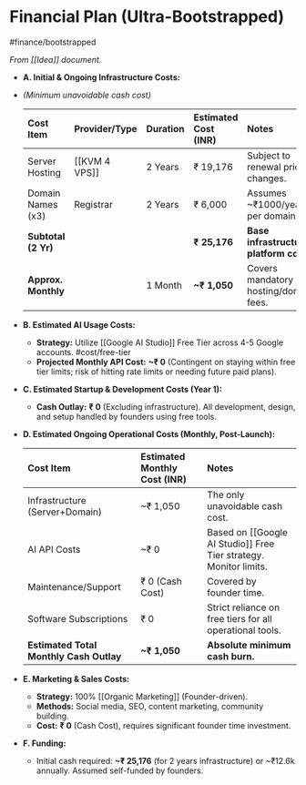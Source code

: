 # Financial Plan (Ultra-Bootstrapped)
#finance/bootstrapped

*From [[Idea]] document.*

*   **A. Initial & Ongoing Infrastructure Costs:**
*   *(Minimum unavoidable cash cost)*

    | Cost Item          | Provider/Type | Duration | Estimated Cost (INR) | Notes                                   |
    | :----------------- | :------------ | :------- | :--------------------- | :-------------------------------------- |
    | Server Hosting     | [[KVM 4 VPS]] | 2 Years  | ₹ 19,176               | Subject to renewal price changes.       |
    | Domain Names (x3)  | Registrar     | 2 Years  | ₹ 6,000                | Assumes ~₹1000/year per domain.         |
    | **Subtotal (2 Yr)**|               |          | **₹ 25,176**           | **Base infrastructure platform cost.**    |
    | **Approx. Monthly**|               | 1 Month  | **~₹ 1,050**           | Covers mandatory hosting/domain fees.   |

*   **B. Estimated AI Usage Costs:**
    *   **Strategy:** Utilize [[Google AI Studio]] Free Tier across 4-5 Google accounts. #cost/free-tier
    *   **Projected Monthly API Cost:** **~₹ 0** (Contingent on staying within free tier limits; risk of hitting rate limits or needing future paid plans).

*   **C. Estimated Startup & Development Costs (Year 1):**
    *   **Cash Outlay:** **₹ 0** (Excluding infrastructure). All development, design, and setup handled by founders using free tools.

*   **D. Estimated Ongoing Operational Costs (Monthly, Post-Launch):**

    | Cost Item                      | Estimated Monthly Cost (INR) | Notes                                                                       |
    | :----------------------------- | :--------------------------- | :-------------------------------------------------------------------------- |
    | Infrastructure (Server+Domain) | ~₹ 1,050                     | The only unavoidable cash cost.                                             |
    | AI API Costs                   | ~₹ 0                         | Based on [[Google AI Studio]] Free Tier strategy. Monitor limits.               |
    | Maintenance/Support            | ₹ 0 (Cash Cost)              | Covered by founder time.                                                    |
    | Software Subscriptions         | ₹ 0                          | Strict reliance on free tiers for all operational tools.                      |
    | **Estimated Total Monthly Cash Outlay** | **~₹ 1,050**        | **Absolute minimum cash burn.**                                             |

*   **E. Marketing & Sales Costs:**
    *   **Strategy:** 100% [[Organic Marketing]] (Founder-driven).
    *   **Methods:** Social media, SEO, content marketing, community building.
    *   **Cost:** **₹ 0** (Cash Cost), requires significant founder time investment.

*   **F. Funding:**
    *   Initial cash required: **~₹ 25,176** (for 2 years infrastructure) or ~₹12.6k annually. Assumed self-funded by founders.